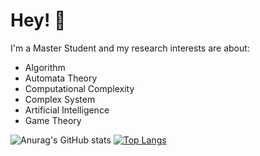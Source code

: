 # Hey! 👋

I'm a Master Student and my research interests are about:

* Algorithm 
* Automata Theory
* Computational Complexity 
* Complex System 
* Artificial Intelligence 
* Game Theory 

![Anurag's GitHub stats](https://github-readme-stats.vercel.app/api?username=jinqizh&theme=swift&show_icons=true)
[![Top Langs](https://github-readme-stats.vercel.app/api/top-langs/?username=jinqizh&layout=compact)](https://github.com/jinqizh/github-readme-stats)
